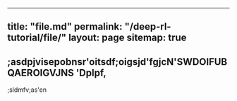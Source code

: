 
---
title: "file.md"
permalink: "/deep-rl-tutorial/file/"
layout: page
sitemap: true
---


## ;asdpjvisepobnsr'oitsdf;oigsjd'fgjcN'SWDOIFUBQAEROIGVJNS 'Dplpf,
;sldmfv;as'en